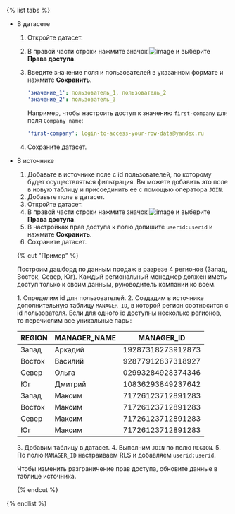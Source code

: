 {% list tabs %}

- В датасете

  1. Откройте датасет.
  1. В правой части строки нажмите значок ![image](../../../_assets/datalens/horizontal-ellipsis.svg) и выберите **Права доступа**.
  1. Введите значение поля и пользователей в указанном формате и нажмите **Сохранить**.

      ```yaml
      'значение_1': пользователь_1, пользователь_2
      'значение_2': пользователь_3
      ```

      Например, чтобы настроить доступ к значению `first-company` для поля `Company name`:

      
      ```yaml
      'first-company': login-to-access-your-row-data@yandex.ru
      ```


  1.  Сохраните датасет.

- В источнике

  1. Добавьте в источнике поле с id пользователей, по которому будет осуществляться фильтрация. Вы можете добавить это поле в новую таблицу и присоединить ее с помощью оператора `JOIN`.
  1. Добавьте поле в датасет.
  1. Откройте датасет.
  1. В правой части строки нажмите значок ![image](../../../_assets/datalens/horizontal-ellipsis.svg) и выберите **Права доступа**.
  1. В настройках прав доступа к полю допишите `userid:userid` и нажмите **Сохранить**.
  1. Сохраните датасет.

  {% cut "Пример" %}

  Построим дашборд по данным продаж в разрезе 4 регионов (Запад, Восток, Север, Юг). Каждый региональный менеджер должен иметь доступ только к своим данным, руководитель компании ко всем.

  1\. Определим id для пользователей. 
  2\. Создадим в источнике дополнительную таблицу `MANAGER_ID`, в которой регион соотносится с id пользователя. Если для одного id доступны несколько регионов, то перечислим все уникальные пары:

    | REGION | MANAGER_NAME | MANAGER_ID        |
    |--------|--------------|-------------------|
    | Запад  | Аркадий      | 19287318273912873 |
    | Восток | Василий      | 92877912837318927 |
    | Север  | Ольга        | 02993284928374346 |
    | Юг     | Дмитрий      | 10836293849237642 |
    | Запад  | Максим       | 71726123712891283 |
    | Восток | Максим       | 71726123712891283 |
    | Север  | Максим       | 71726123712891283 |
    | Юг     | Максим       | 71726123712891283 |

  3\. Добавим таблицу в датасет.
  4\. Выполним `JOIN` по полю `REGION`.
  5\. По полю `MANAGER_ID` настраиваем RLS и добавляем `userid:userid`.

  Чтобы изменить разграничение прав доступа, обновите данные в таблице источника.

  {% endcut %}

{% endlist %}
